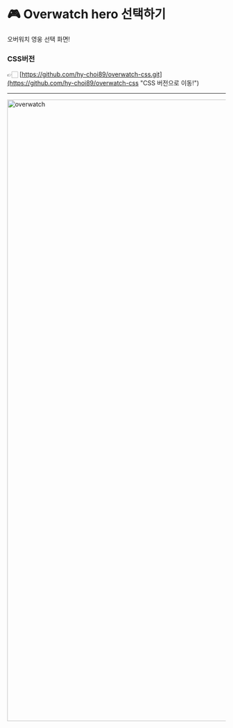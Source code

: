 # 🎮 Overwatch hero 선택하기
오버워치 영웅 선택 화면!

### CSS버전
👉🏻 [https://github.com/hy-choi89/overwatch-css.git](https://github.com/hy-choi89/overwatch-css "CSS 버전으로 이동!")
***
<img width="1433" alt="overwatch" src="https://user-images.githubusercontent.com/121228651/219570019-dfa574f0-68fc-4d6c-a7bc-092f1cfcac32.png">

